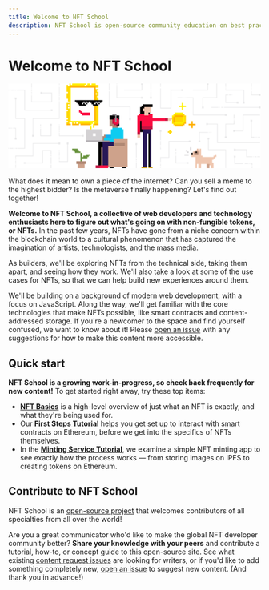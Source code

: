 ```yaml
---
title: Welcome to NFT School
description: NFT School is open-source community education on best practices and how-tos for developers in the non-fungible token space.
---
```

 # Welcome to NFT School

![Illustration of people engaged in creative endeavors.](./images/welcome/welcome-to-nft-school.svg)

What does it mean to own a piece of the internet? Can you sell a meme to the highest bidder? Is the metaverse finally happening? Let's find out together!

**Welcome to NFT School, a collective of web developers and technology enthusiasts here to figure out what's going on with non-fungible tokens, or NFTs.** In the past few years, NFTs have gone from a niche concern within the blockchain world to a cultural phenomenon that has captured the imagination of artists, technologists, and the mass media.

As builders, we'll be exploring NFTs from the technical side, taking them apart, and seeing how they work. We'll also take a look at some of the use cases for NFTs, so that we can help build new experiences around them.

We'll be building on a background of modern web development, with a focus on JavaScript. Along the way, we'll get familiar with the core technologies that make NFTs possible, like smart contracts and content-addressed storage. If you're a newcomer to the space and find yourself confused, we want to know about it! Please [open an issue](https://github.com/protocol/nft-website/issues/new?assignees=&labels=need%2Ftriage&template=open-an-issue.md&title=%5BCLARIFICATION+NEEDED%5D+%28add+your+title+here%21%29) with any suggestions for how to make this content more accessible.

 ## Quick start

**NFT School is a growing work-in-progress, so check back frequently for new content!** To get started right away, try these top items:

- [**NFT Basics**](./concepts/non-fungible-tokens.md) is a high-level overview of just what an NFT is exactly, and what they're being used for.
- Our [**First Steps Tutorial**](./tutorial/first-steps.md) helps you get set up to interact with smart contracts on Ethereum, before we get into the specifics of NFTs themselves.
- In the [**Minting Service Tutorial**](./tutorial/minting-service.md), we examine a simple NFT minting app to see exactly how the process works — from storing images on IPFS to creating tokens on Ethereum.

 ## Contribute to NFT School

 NFT School is an [open-source project](https://github.com/protocol/nft-website/) that welcomes contributors of all specialties from all over the world!

 Are you a great communicator who'd like to make the global NFT developer community better? **Share your knowledge with your peers** and contribute a tutorial, how-to, or concept guide to this open-source site. See what existing [content request issues](https://github.com/protocol/nft-website/issues?q=is%3Aissue+is%3Aopen+label%3Atopic%2Fdesign-content) are looking for writers, or if you'd like to add something completely new, [open an issue](https://github.com/protocol/nft-website/issues/new?assignees=&labels=need%2Ftriage&template=content-or-feature-suggestion.md&title=%5BCONTENT+REQUEST%5D+%28add+your+title+here%21%29) to suggest new content. (And thank you in advance!)
